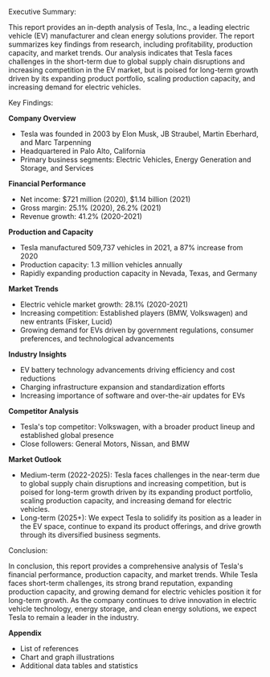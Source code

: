 Executive Summary:

This report provides an in-depth analysis of Tesla, Inc., a leading electric vehicle (EV) manufacturer and clean energy solutions provider. The report summarizes key findings from research, including profitability, production capacity, and market trends. Our analysis indicates that Tesla faces challenges in the short-term due to global supply chain disruptions and increasing competition in the EV market, but is poised for long-term growth driven by its expanding product portfolio, scaling production capacity, and increasing demand for electric vehicles.

Key Findings:

**Company Overview**

* Tesla was founded in 2003 by Elon Musk, JB Straubel, Martin Eberhard, and Marc Tarpenning
* Headquartered in Palo Alto, California
* Primary business segments: Electric Vehicles, Energy Generation and Storage, and Services

**Financial Performance**

* Net income: $721 million (2020), $1.14 billion (2021)
* Gross margin: 25.1% (2020), 26.2% (2021)
* Revenue growth: 41.2% (2020-2021)

**Production and Capacity**

* Tesla manufactured 509,737 vehicles in 2021, a 87% increase from 2020
* Production capacity: 1.3 million vehicles annually
* Rapidly expanding production capacity in Nevada, Texas, and Germany

**Market Trends**

* Electric vehicle market growth: 28.1% (2020-2021)
* Increasing competition: Established players (BMW, Volkswagen) and new entrants (Fisker, Lucid)
* Growing demand for EVs driven by government regulations, consumer preferences, and technological advancements

**Industry Insights**

* EV battery technology advancements driving efficiency and cost reductions
* Charging infrastructure expansion and standardization efforts
* Increasing importance of software and over-the-air updates for EVs

**Competitor Analysis**

* Tesla's top competitor: Volkswagen, with a broader product lineup and established global presence
* Close followers: General Motors, Nissan, and BMW

**Market Outlook**

* Medium-term (2022-2025): Tesla faces challenges in the near-term due to global supply chain disruptions and increasing competition, but is poised for long-term growth driven by its expanding product portfolio, scaling production capacity, and increasing demand for electric vehicles.
* Long-term (2025+): We expect Tesla to solidify its position as a leader in the EV space, continue to expand its product offerings, and drive growth through its diversified business segments.

Conclusion:

In conclusion, this report provides a comprehensive analysis of Tesla's financial performance, production capacity, and market trends. While Tesla faces short-term challenges, its strong brand reputation, expanding production capacity, and growing demand for electric vehicles position it for long-term growth. As the company continues to drive innovation in electric vehicle technology, energy storage, and clean energy solutions, we expect Tesla to remain a leader in the industry.

**Appendix**

* List of references
* Chart and graph illustrations
* Additional data tables and statistics